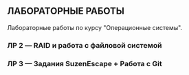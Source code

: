 ## ЛАБОРАТОРНЫЕ РАБОТЫ

Лабораторные работы по курсу "Операционные системы".

### ЛР 2 — RAID и работа с файловой системой
### ЛР 3 — Задания SuzenEscape + Работа с Git
